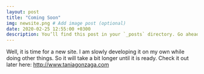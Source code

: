 ```yaml
---
layout: post
title: "Coming Soon"
img: newsite.png # Add image post (optional)
date: 2020-02-25 12:55:00 +0300
description: You’ll find this post in your `_posts` directory. Go ahead and edit it and re-build the site to see your changes. # Add post description (optional)
---
```


Well, it is time for a new site. I am slowly developing it on my own while doing other things. So it will take a bit longer until it is ready. Check it out later here: <a href="http://www.taniagonzaga.com" target="_blank"> http://www.taniagonzaga.com  </a> 
